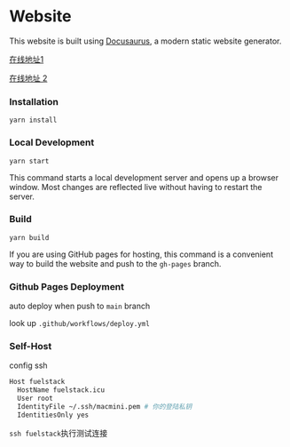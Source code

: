# Website

This website is built using [Docusaurus](https://docusaurus.io/), a modern static website generator.

[在线地址1](https://marvin-season.github.io/blog-website/)

[在线地址 2](http://www.fuelstack.icu/blog-website/)

### Installation

```
yarn install
```

### Local Development

```
yarn start
```

This command starts a local development server and opens up a browser window. Most changes are reflected live without having to restart the server.

### Build

```
yarn build
```

If you are using GitHub pages for hosting, this command is a convenient way to build the website and push to the `gh-pages` branch.

### Github Pages Deployment

auto deploy when push to `main` branch

look up `.github/workflows/deploy.yml`

### Self-Host

config ssh

```sh
Host fuelstack
  HostName fuelstack.icu
  User root
  IdentityFile ~/.ssh/macmini.pem # 你的登陆私钥
  IdentitiesOnly yes

```

`ssh fuelstack`执行测试连接
